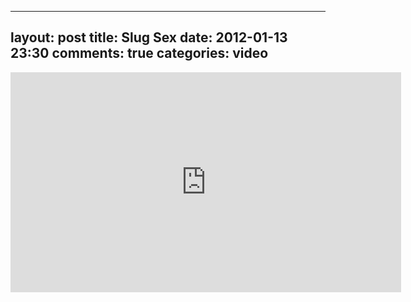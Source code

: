 
---
layout: post
title: Slug Sex
date: 2012-01-13 23:30
comments: true
categories: video
---

<iframe width="625" height="352" src="http://www.youtube.com/embed/N94onHZfQN4" frameborder="0" allowfullscreen></iframe>


